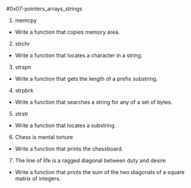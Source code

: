 #0x07-pointers_arrays_strings

1. memcpy
*  Write a function that copies memory area.
2. strchr
*  Write a function that locates a character in a string.
3. strspn
*  Write a function that gets the length of a prefix substring.
4. strpbrk
*  Write a function that searches a string for any of a set of bytes.
5. strstr
*  Write a function that locates a substring.
6. Chess is mental torture
*  Write a function that prints the chessboard.
7. The line of life is a ragged diagonal between duty and desire
*  Write a function that prints the sum of the two diagonals of a square matrix of integers.